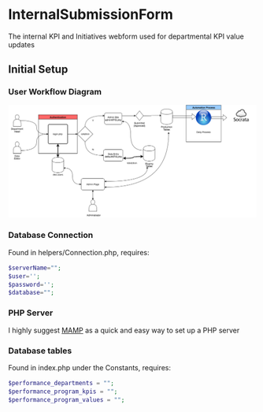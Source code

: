 # InternalSubmissionForm
The internal KPI and Initiatives webform used for departmental KPI value updates

## Initial Setup
### User Workflow Diagram

![workflow](/images/InputFormWorkflow.png)

### Database Connection
Found in helpers/Connection.php, requires:
```php
$serverName="";
$user='';
$password='';
$database="";
```

### PHP Server
I highly suggest [MAMP](https://www.mamp.info/en/downloads/) as a quick and easy way to set up a PHP server

### Database tables
Found in index.php under the Constants, requires:
```php
$performance_departments = "";
$performance_program_kpis = "";
$performance_program_values = "";
```
